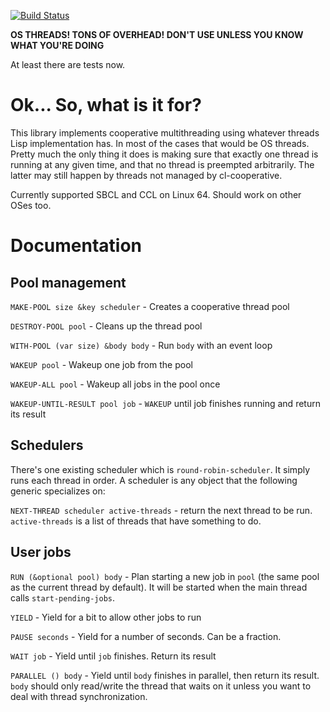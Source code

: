 [![Build Status](https://travis-ci.com/naryl/cl-cooperative.svg?branch=master)](https://travis-ci.com/naryl/cl-cooperative)

**OS THREADS! TONS OF OVERHEAD! DON'T USE UNLESS YOU KNOW WHAT YOU'RE DOING**

At least there are tests now.

Ok... So, what is it for?
=========================

This library implements cooperative multithreading using whatever
threads Lisp implementation has. In most of the cases that would be OS
threads. Pretty much the only thing it does is making sure that
exactly one thread is running at any given time, and that no thread is
preempted arbitrarily. The latter may still happen by threads not
managed by cl-cooperative.

Currently supported SBCL and CCL on Linux 64. Should work on other OSes too.

Documentation
=============

Pool management
---------------

`MAKE-POOL size &key scheduler` - Creates a cooperative thread pool

`DESTROY-POOL pool` - Cleans up the thread pool

`WITH-POOL (var size) &body body` - Run `body` with an event loop

`WAKEUP pool` - Wakeup one job from the pool

`WAKEUP-ALL pool` - Wakeup all jobs in the pool once

`WAKEUP-UNTIL-RESULT pool job` - `WAKEUP` until job finishes running
and return its result

Schedulers
----------

There's one existing scheduler which is `round-robin-scheduler`. It
simply runs each thread in order. A scheduler is any object that the
following generic specializes on:

`NEXT-THREAD scheduler active-threads` - return the next thread to be
run. `active-threads` is a list of threads that have something to do.

User jobs
---------

`RUN (&optional pool) body` - Plan starting a new job in `pool` (the same pool as
  the current thread by default). It will be started when the main
  thread calls `start-pending-jobs`.

`YIELD` - Yield for a bit to allow other jobs to run

`PAUSE seconds` - Yield for a number of seconds. Can be a fraction.

`WAIT job` - Yield until `job` finishes. Return its result

`PARALLEL () body` - Yield until `body` finishes in parallel, then
  return its result. `body` should only read/write the thread that
  waits on it unless you want to deal with thread synchronization.

